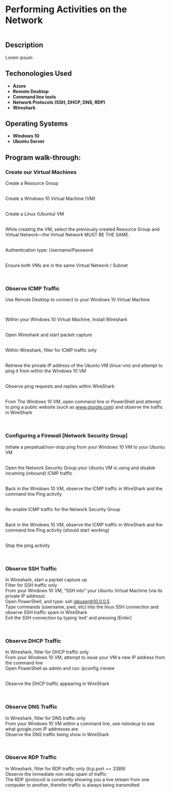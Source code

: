 <h1>Performing Activities on the Network</h1>

![]()

<h2>Description</h2>
Lorem ipsum
<br />

<h2>Techonologies Used</h2>

- <b>Azure</b> 
- <b>Remote Desktop</b>
- <b>Command line tools</b>
- <b>Network Protocols (SSH, DHCP, DNS, RDP)</b>
- <b>Wireshark</b>

<h2>Operating Systems</h2>

- <b>Windows 10 </b> 
- <b>Ubuntu Server</b>

<h2>Program walk-through:</h2>

<h3>Create our Virtual Machines</h3>

Create a Resource Group <br/>
 
![]()
<br />
<br />
Create a Windows 10 Virtual Machine (VM) <br/>

![]()
<br />
<br />
Create a Linux (Ubuntu) VM <br/>

![]()
<br />
<br />
While creating the VM, select the previously created Resource Group and Virtual Network—the Virtual Network MUST BE THE SAME.  <br/>

![]()
<br />
<br />
Authentication type: Username/Password <br/>

![]()
<br />
<br />
Ensure both VMs are in the same Virtual Network / Subnet <br/>

![]()
<br />
<br />
<h3>Observe ICMP Traffic</h3>

Use Remote Desktop to connect to your Windows 10 Virtual Machine <br/>

![]()
<br />
<br />

Within your Windows 10 Virtual Machine, Install Wireshark <br/>

![]()
<br />
<br />
Open Wireshark and start packet capture <br/>

![]()
<br />
<br />
Within Wireshark, filter for ICMP traffic only <br/>

![]()
<br />
<br />
Retrieve the private IP address of the Ubuntu VM (linux-vm) and attempt to ping it from within the Windows 10 VM <br/>

![]()
<br />
<br />
Observe ping requests and replies within WireShark  <br/>

![]()
<br />
<br />
From The Windows 10 VM, open command line or PowerShell and attempt to ping a public website (such as www.google.com) and observe the traffic in WireShark  <br/>

![]()
<br />
<br />
<h3>Configuring a Firewall [Network Security Group]</h3>

Initiate a perpetual/non-stop ping from your Windows 10 VM to your Ubuntu VM <br/>

![]()
<br />
<br />
Open the Network Security Group your Ubuntu VM is using and disable incoming (inbound) ICMP traffic <br/>

![]()
<br />
<br />
Back in the Windows 10 VM, observe the ICMP traffic in WireShark and the command line Ping activity <br/>

![]()
<br />
<br />
Re-enable ICMP traffic for the Network Security Group <br/>

![]()
<br />
<br />
Back in the Windows 10 VM, observe the ICMP traffic in WireShark and the command line Ping activity (should start working) <br/>

![]()
<br />
<br />
Stop the ping activity <br/>

![]()
<br />
<br />
<h3>Observe SSH Traffic</h3>

In Wireshark, start a packet capture up <br/>
Filter for SSH traffic only <br/>
From your Windows 10 VM, “SSH into” your Ubuntu Virtual Machine (via its private IP address) <br/>
Open PowerShell, and type: ssh labuser@10.0.0.5 <br/>
Type commands (username, pwd, etc) into the linux SSH connection and observe SSH traffic spam in WireShark <br/>
Exit the SSH connection by typing ‘exit’ and pressing [Enter] <br/>

![]()
<br />
<br />
<h3>Observe DHCP Traffic</h3>

In Wireshark, filter for DHCP traffic only  <br/>
From your Windows 10 VM, attempt to issue your VM a new IP address from the command line <br/>
Open PowerShell as admin and run: ipconfig /renew <br/>

![]()
<br />
<br />
Observe the DHCP traffic appearing in WireShark  <br/>

![]()
<br />
<br />
<h3>Observe DNS Traffic</h3>

In Wireshark, filter for DNS traffic only <br/>
From your Windows 10 VM within a command line, use nslookup to see what google.com IP addresses are <br/>
Observe the DNS traffic being show in WireShark <br/>

![]()
<br />
<br />
<h3>Observe RDP Traffic</h3>

In Wireshark, filter for RDP traffic only (tcp.port == 3389)  <br/>
Observe the immediate non-stop spam of traffic <br/>
The RDP (protocol) is constantly showing you a live stream from one computer to another, therefor traffic is always being transmitted  <br/>

![]()
<br />
<br />



<!--
 ```diff
- text in red
+ text in green
! text in orange
# text in gray
@@ text in purple (and bold)@@
```
--!>
